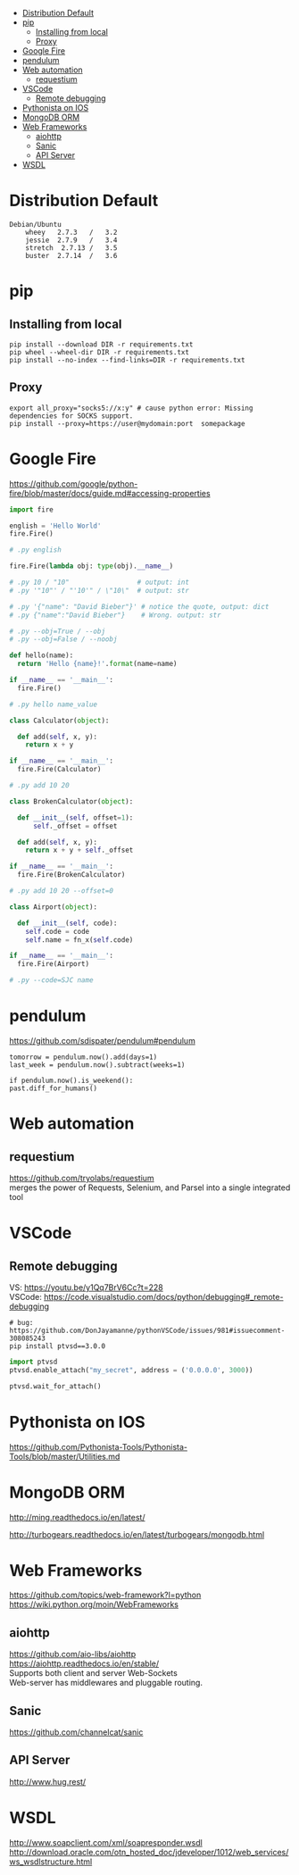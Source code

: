 <!-- TOC -->

- [Distribution Default](#distribution-default)
- [pip](#pip)
    - [Installing from local](#installing-from-local)
    - [Proxy](#proxy)
- [Google Fire](#google-fire)
- [pendulum](#pendulum)
- [Web automation](#web-automation)
    - [requestium](#requestium)
- [VSCode](#vscode)
    - [Remote debugging](#remote-debugging)
- [Pythonista on IOS](#pythonista-on-ios)
- [MongoDB ORM](#mongodb-orm)
- [Web Frameworks](#web-frameworks)
    - [aiohttp](#aiohttp)
    - [Sanic](#sanic)
    - [API Server](#api-server)
- [WSDL](#wsdl)

<!-- /TOC -->

# Distribution Default

    Debian/Ubuntu
        wheey   2.7.3   /   3.2
        jessie  2.7.9   /   3.4
        stretch  2.7.13 /   3.5
        buster  2.7.14  /   3.6

# pip
## Installing from local
    pip install --download DIR -r requirements.txt
    pip wheel --wheel-dir DIR -r requirements.txt
    pip install --no-index --find-links=DIR -r requirements.txt

## Proxy
    export all_proxy="socks5://x:y" # cause python error: Missing dependencies for SOCKS support.
    pip install --proxy=https://user@mydomain:port  somepackage

# Google Fire
https://github.com/google/python-fire/blob/master/docs/guide.md#accessing-properties

```python
import fire

english = 'Hello World'
fire.Fire()

# .py english

fire.Fire(lambda obj: type(obj).__name__)

# .py 10 / "10"                 # output: int
# .py '"10"' / "'10'" / \"10\"  # output: str

# .py '{"name": "David Bieber"}' # notice the quote, output: dict
# .py {"name":"David Bieber"}    # Wrong. output: str

# .py --obj=True / --obj
# .py --obj=False / --noobj

def hello(name):
  return 'Hello {name}!'.format(name=name)

if __name__ == '__main__':
  fire.Fire()

# .py hello name_value

class Calculator(object):

  def add(self, x, y):
    return x + y

if __name__ == '__main__':
  fire.Fire(Calculator)

# .py add 10 20

class BrokenCalculator(object):

  def __init__(self, offset=1):
      self._offset = offset

  def add(self, x, y):
    return x + y + self._offset

if __name__ == '__main__':
  fire.Fire(BrokenCalculator)

# .py add 10 20 --offset=0

class Airport(object):

  def __init__(self, code):
    self.code = code
    self.name = fn_x(self.code)

if __name__ == '__main__':
  fire.Fire(Airport)

# .py --code=SJC name

```

# pendulum
https://github.com/sdispater/pendulum#pendulum

    tomorrow = pendulum.now().add(days=1)
    last_week = pendulum.now().subtract(weeks=1)

    if pendulum.now().is_weekend():
    past.diff_for_humans()

# Web automation
## requestium
https://github.com/tryolabs/requestium  
merges the power of Requests, Selenium, and Parsel into a single integrated tool

# VSCode
## Remote debugging
VS: https://youtu.be/y1Qq7BrV6Cc?t=228  
VSCode: https://code.visualstudio.com/docs/python/debugging#_remote-debugging  

    # bug: https://github.com/DonJayamanne/pythonVSCode/issues/981#issuecomment-308085243
    pip install ptvsd==3.0.0    

```python
import ptvsd
ptvsd.enable_attach("my_secret", address = ('0.0.0.0', 3000))

ptvsd.wait_for_attach()
```

# Pythonista on IOS
https://github.com/Pythonista-Tools/Pythonista-Tools/blob/master/Utilities.md

# MongoDB ORM
http://ming.readthedocs.io/en/latest/

http://turbogears.readthedocs.io/en/latest/turbogears/mongodb.html

# Web Frameworks
https://github.com/topics/web-framework?l=python  
https://wiki.python.org/moin/WebFrameworks

## aiohttp
https://github.com/aio-libs/aiohttp  
https://aiohttp.readthedocs.io/en/stable/  
Supports both client and server Web-Sockets  
Web-server has middlewares and pluggable routing.

## Sanic
https://github.com/channelcat/sanic

## API Server
http://www.hug.rest/

# WSDL
http://www.soapclient.com/xml/soapresponder.wsdl  
http://download.oracle.com/otn_hosted_doc/jdeveloper/1012/web_services/ws_wsdlstructure.html